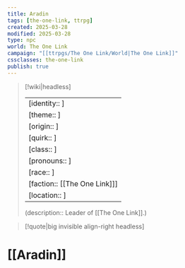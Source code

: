 ```yaml
---
title: Aradin
tags: [the-one-link, ttrpg]
created: 2025-03-28
modified: 2025-03-28
type: npc
world: The One Link
campaign: "[[ttrpgs/The One Link/World|The One Link]]"
cssclasses: the-one-link
publish: true
---
```


> [!wiki|headless]
>
> |               |
> | ------------- |
> | [identity:: ] |
> | [theme:: ] |
> | [origin:: ] |
> | [quirk:: ] |
> | [class:: ] |
> | [pronouns:: ] |
> | [race:: ] |
> | [faction:: [[The One Link]]] |
> | [location:: ] |
>
> (description:: Leader of [[The One Link]].)

> [!quote|big invisible align-right headless]

# [[Aradin]]
